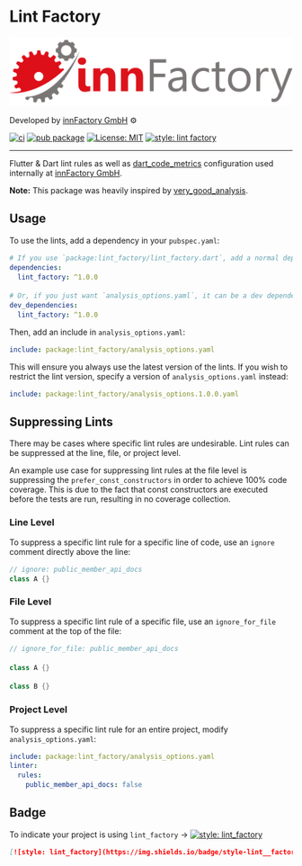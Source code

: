 # Lint Factory

<picture>
  <source media="(prefers-color-scheme: dark)" srcset="https://raw.githubusercontent.com/innFactory/branding/main/styles/README/innfactory_logo_white.png">
  <img src="https://raw.githubusercontent.com/innFactory/branding/main/styles/README/innfactory_logo_black.png">
</picture>

Developed by [innFactory GmbH][innfactory_link] ⚙️

[![ci][ci_badge]][ci_badge_link]
[![pub package][pub_badge]][pub_badge_link]
[![License: MIT][license_badge]][license_badge_link]
[![style: lint factory][badge]][badge_link]

---

Flutter & Dart lint rules as well as [dart_code_metrics][dart_code_metrics_link] configuration used internally at [innFactory GmbH][innfactory_link].

**Note:** This package was heavily inspired by [very_good_analysis][very_good_analysis_link].

## Usage

To use the lints, add a dependency in your `pubspec.yaml`:

```yaml
# If you use `package:lint_factory/lint_factory.dart`, add a normal dependency.
dependencies:
  lint_factory: ^1.0.0

# Or, if you just want `analysis_options.yaml`, it can be a dev dependency.
dev_dependencies:
  lint_factory: ^1.0.0
```

Then, add an include in `analysis_options.yaml`:

```yaml
include: package:lint_factory/analysis_options.yaml
```

This will ensure you always use the latest version of the lints. If you wish to restrict the lint version, specify a version of `analysis_options.yaml` instead:

```yaml
include: package:lint_factory/analysis_options.1.0.0.yaml
```

## Suppressing Lints

There may be cases where specific lint rules are undesirable. Lint rules can be suppressed at the line, file, or project level.

An example use case for suppressing lint rules at the file level is suppressing the `prefer_const_constructors` in order to achieve 100% code coverage. This is due to the fact that const constructors are executed before the tests are run, resulting in no coverage collection.

### Line Level

To suppress a specific lint rule for a specific line of code, use an `ignore` comment directly above the line:

```dart
// ignore: public_member_api_docs
class A {}
```

### File Level

To suppress a specific lint rule of a specific file, use an `ignore_for_file` comment at the top of the file:

```dart
// ignore_for_file: public_member_api_docs

class A {}

class B {}
```

### Project Level

To suppress a specific lint rule for an entire project, modify `analysis_options.yaml`:

```yaml
include: package:lint_factory/analysis_options.yaml
linter:
  rules:
    public_member_api_docs: false
```

## Badge

To indicate your project is using `lint_factory` → [![style: lint_factory][badge]][badge_link]

```md
[![style: lint_factory](https://img.shields.io/badge/style-lint__factory-e32028.svg)](https://pub.dev/packages/lint_factory)
```

[analysis_options_yaml]: https://github.com/innFactory/lint_factory/blob/main/analysis_options.yaml
[ci_badge]: https://github.com/innFactory/lint_factory/workflows/ci/badge.svg
[ci_badge_link]: https://github.com/innFactory/lint_factory/actions
[badge]: https://img.shields.io/badge/style-lint__factory-e32028.svg
[badge_link]: https://pub.dev/packages/lint_factory
[license_badge]: https://img.shields.io/badge/license-MIT-blue.svg
[license_badge_link]: https://opensource.org/licenses/MIT
[pub_badge]: https://img.shields.io/pub/v/lint_factory.svg
[pub_badge_link]: https://pub.dartlang.org/packages/lint_factory
[dart_code_metrics_link]: https://github.com/dart-code-checker/dart-code-metrics
[very_good_analysis_link]: https://github.com/VeryGoodOpenSource/very_good_analysis
[innfactory_link]: https://innfactory.de